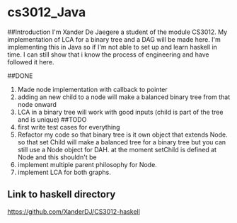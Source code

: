 # cs3012_Java
##Introduction
I'm Xander De Jaegere a student of the module CS3012.
My implementation of LCA for a binary tree and a DAG will be made here.
I'm implementing this in Java so if I'm not able to set up and learn haskell in time.
I can still show that i know the process of engineering and have followed it here.

##DONE
1) Made node implementation with callback to pointer
1) adding an new child to a node will make a balanced binary tree from that node onward
1) LCA in a binary tree will work with good inputs (child is part of the tree and is unique)
##TODO
1) first write test cases for everything
1) Refactor my code so that binary tree is it own object that extends Node. so that set Child will make a balanced tree for a binary tree
but you can still use a Node object for DAH. at the moment setChild is defined at Node and this shouldn't be
1) implement multiple parent philosophy for Node. 
1) implement LCA for both graphs.


## Link to haskell directory
https://github.com/XanderDJ/CS3012-haskell
